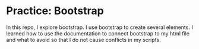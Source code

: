 # Practice: Bootstrap

In this repo, I explore bootstrap. I use bootstrap to create several elements. I learned how to use the documentation to connect bootstrap to my html file and what to avoid so that I do not cause conflicts in my scripts.
